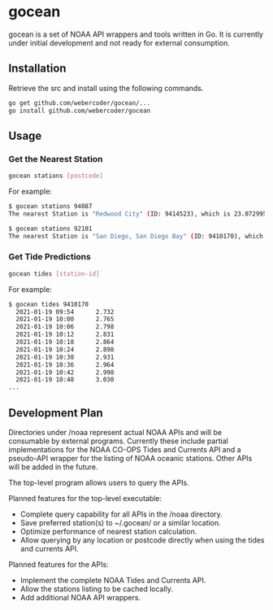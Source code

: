 # gocean

gocean is a set of NOAA API wrappers and tools written in Go. It is currently under initial development
and not ready for external consumption.

## Installation

Retrieve the src and install using the following commands.

```bash
go get github.com/webercoder/gocean/...
go install github.com/webercoder/gocean
```

## Usage

### Get the Nearest Station

```bash
gocean stations [postcode]
```

For example:

```bash
$ gocean stations 94087
The nearest Station is "Redwood City" (ID: 9414523), which is 23.072995 kms away from 94087.

$ gocean stations 92101
The nearest Station is "San Diego, San Diego Bay" (ID: 9410170), which is 1.130777 kms away from 92101.
```

### Get Tide Predictions

```bash
gocean tides [station-id]
```

For example:

```bash
$ gocean tides 9410170
  2021-01-19 09:54      2.732
  2021-01-19 10:00      2.765
  2021-01-19 10:06      2.798
  2021-01-19 10:12      2.831
  2021-01-19 10:18      2.864
  2021-01-19 10:24      2.898
  2021-01-19 10:30      2.931
  2021-01-19 10:36      2.964
  2021-01-19 10:42      2.998
  2021-01-19 10:48      3.030
...
```

## Development Plan

Directories under /noaa represent actual NOAA APIs and will be
consumable by external programs. Currently these include partial implementations for the
NOAA CO-OPS Tides and Currents API and a pseudo-API wrapper for the listing of NOAA
oceanic stations. Other APIs will be added in the future.

The top-level program allows users to query the APIs.

Planned features for the top-level executable:

* Complete query capability for all APIs in the /noaa directory.
* Save preferred station(s) to ~/.gocean/ or a similar location.
* Optimize performance of nearest station calculation.
* Allow querying by any location or postcode directly when using the tides and currents API.

Planned features for the APIs:

* Implement the complete NOAA Tides and Currents API.
* Allow the stations listing to be cached locally.
* Add additional NOAA API wrappers.
